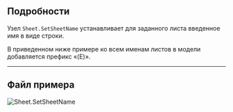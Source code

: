 ## Подробности
Узел `Sheet.SetSheetName` устанавливает для заданного листа введенное имя в виде строки.

В приведенном ниже примере ко всем именам листов в модели добавляется префикс «(E)».
___
## Файл примера

![Sheet.SetSheetName](./Revit.Elements.Views.Sheet.SetSheetName_img.jpg)
